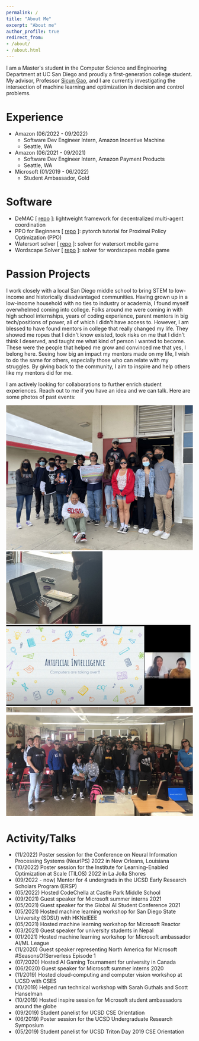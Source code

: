 ```yaml
---
permalink: /
title: "About Me"
excerpt: "About me"
author_profile: true
redirect_from:
- /about/
- /about.html
---
```

I am a Master's student in the Computer Science and Engineering Department at UC San Diego and proudly a first-generation college student. 
My advisor, Professor [Sicun Gao](https://scungao.github.io/), and I are currently investigating the intersection of machine learning and
optimization in decision and control problems.

# Experience
- Amazon (06/2022 - 09/2022)
  - Software Dev Engineer Intern, Amazon Incentive Machine
  - Seattle, WA
- Amazon (06/2021 - 09/2021)
  - Software Dev Engineer Intern, Amazon Payment Products
  - Seattle, WA
- Microsoft (01/2019 - 06/2022)
  - Student Ambassador, Gold

# Software
- DeMAC [ [repo](https://github.com/ericyangyu/DeMAC) ]: lightweight framework for decentralized multi-agent coordination
- PPO for Beginners [ [repo](https://github.com/ericyangyu/PPO-for-Beginners) ]: pytorch tutorial for Proximal Policy Optimization (PPO)
- Watersort solver [ [repo](https://github.com/ericyangyu/WatersortSolver) ]: solver for watersort mobile game
- Wordscape Solver [ [repo](https://github.com/ericyangyu/WordscapeSolverV2) ]: solver for wordscapes mobile game

# Passion Projects
I work closely with a local San Diego middle school to bring STEM to low-income and historically disadvantaged communities.
Having grown up in a low-income household with no ties to industry or academia, I found myself overwhelmed coming into college.
Folks around me were coming in with high school internships, years of coding experience, parent mentors in big tech/positions of power, 
all of which I didn't have access to. However, I am blessed to have found mentors in college that really changed my life. 
They showed me ropes that I didn't know existed, took risks on me that I didn't think I deserved, and taught me what kind of person I wanted to become.
These were the people that helped me grow and convinced me that yes, I belong here. Seeing how big an impact my mentors made on my life, 
I wish to do the same for others, especially those who can relate with my struggles. By giving back to the community, I aim to inspire and 
help others like my mentors did for me. 

I am actively looking for collaborations to further enrich student experiences. Reach out to me if you have an idea
and we can talk. Here are some photos of past events:

<img src="./images/cpm/cpm_052722_0.jpg">
<img src="./images/cpm/cpm_052821_3.jpg" width="260">
<img src="./images/cpm/cpm_052321_inspire_1.jpg" width="500">
<img src="./images/cpm/cpm_022020_0.JPG">

# Activity/Talks 
- (11/2022) Poster session for the Conference on Neural Information Processing Systems (NeurIPS) 2022 in New Orleans, Louisiana
- (10/2022) Poster session for the Institute for Learning-Enabled Optimization at Scale (TILOS) 2022 in La Jolla Shores
- (09/2022 - now) Mentor for 4 undergrads in the UCSD Early Research Scholars Program (ERSP)
- (05/2022) Hosted CodeChella at Castle Park Middle School
- (09/2021) Guest speaker for Microsoft summer interns 2021
- (05/2021) Guest speaker for the Global AI Student Conference 2021
- (05/2021) Hosted machine learning workshop for San Diego State University (SDSU) with HKNxIEEE
- (05/2021) Hosted machine learning workshop for Microsoft Reactor
- (03/2021) Guest speaker for university students in Nepal
- (01/2021) Hosted machine learning workshop for Microsoft ambassador AI/ML League
- (11/2020) Guest speaker representing North America for Microsoft #SeasonsOfServerless Episode 1
- (07/2020) Hosted AI Gaming Tournament for university in Canada
- (06/2020) Guest speaker for Microsoft summer interns 2020
- (11/2019) Hosted cloud-computing and computer vision workshop at UCSD with CSES
- (10/2019) Helped run technical workshop with Sarah Guthals and Scott Hanselman
- (10/2019) Hosted inspire session for Microsoft student ambassadors around the globe
- (09/2019) Student panelist for UCSD CSE Orientation
- (06/2019) Poster session for the UCSD Undergraduate Research Symposium
- (05/2019) Student panelist for UCSD Triton Day 2019 CSE Orientation
